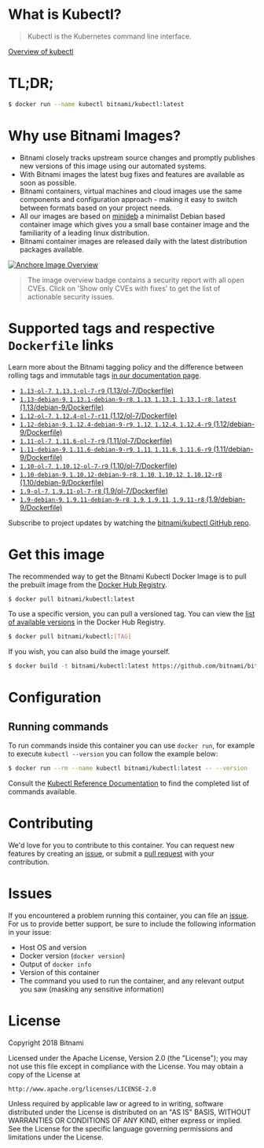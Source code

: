
# What is Kubectl?

> Kubectl is the Kubernetes command line interface.

[Overview of kubectl](https://kubernetes.io/docs/reference/kubectl/overview/)

# TL;DR;

```bash
$ docker run --name kubectl bitnami/kubectl:latest
```

# Why use Bitnami Images?

* Bitnami closely tracks upstream source changes and promptly publishes new versions of this image using our automated systems.
* With Bitnami images the latest bug fixes and features are available as soon as possible.
* Bitnami containers, virtual machines and cloud images use the same components and configuration approach - making it easy to switch between formats based on your project needs.
* All our images are based on [minideb](https://github.com/bitnami/minideb) a minimalist Debian based container image which gives you a small base container image and the familiarity of a leading linux distribution.
* Bitnami container images are released daily with the latest distribution packages available.

[![Anchore Image Overview](https://anchore.io/service/badges/image/d78d91421e4ccd244f2d91414ea8261cca8468562ae55ab5d184a3739a3cebc5)](https://anchore.io/image/dockerhub/bitnami%2Fkubectl%3Alatest#security)

> The image overview badge contains a security report with all open CVEs. Click on 'Show only CVEs with fixes' to get the list of actionable security issues.

# Supported tags and respective `Dockerfile` links

Learn more about the Bitnami tagging policy and the difference between rolling tags and immutable tags [in our documentation page](https://docs.bitnami.com/containers/how-to/understand-rolling-tags-containers/).


* [`1.13-ol-7`, `1.13.1-ol-7-r9` (1.13/ol-7/Dockerfile)](https://github.com/bitnami/bitnami-docker-kubectl/blob/1.13.1-ol-7-r9/1.13/ol-7/Dockerfile)
* [`1.13-debian-9`, `1.13.1-debian-9-r8`, `1.13`, `1.13.1`, `1.13.1-r8`, `latest` (1.13/debian-9/Dockerfile)](https://github.com/bitnami/bitnami-docker-kubectl/blob/1.13.1-debian-9-r8/1.13/debian-9/Dockerfile)
* [`1.12-ol-7`, `1.12.4-ol-7-r11` (1.12/ol-7/Dockerfile)](https://github.com/bitnami/bitnami-docker-kubectl/blob/1.12.4-ol-7-r11/1.12/ol-7/Dockerfile)
* [`1.12-debian-9`, `1.12.4-debian-9-r9`, `1.12`, `1.12.4`, `1.12.4-r9` (1.12/debian-9/Dockerfile)](https://github.com/bitnami/bitnami-docker-kubectl/blob/1.12.4-debian-9-r9/1.12/debian-9/Dockerfile)
* [`1.11-ol-7`, `1.11.6-ol-7-r9` (1.11/ol-7/Dockerfile)](https://github.com/bitnami/bitnami-docker-kubectl/blob/1.11.6-ol-7-r9/1.11/ol-7/Dockerfile)
* [`1.11-debian-9`, `1.11.6-debian-9-r9`, `1.11`, `1.11.6`, `1.11.6-r9` (1.11/debian-9/Dockerfile)](https://github.com/bitnami/bitnami-docker-kubectl/blob/1.11.6-debian-9-r9/1.11/debian-9/Dockerfile)
* [`1.10-ol-7`, `1.10.12-ol-7-r9` (1.10/ol-7/Dockerfile)](https://github.com/bitnami/bitnami-docker-kubectl/blob/1.10.12-ol-7-r9/1.10/ol-7/Dockerfile)
* [`1.10-debian-9`, `1.10.12-debian-9-r8`, `1.10`, `1.10.12`, `1.10.12-r8` (1.10/debian-9/Dockerfile)](https://github.com/bitnami/bitnami-docker-kubectl/blob/1.10.12-debian-9-r8/1.10/debian-9/Dockerfile)
* [`1.9-ol-7`, `1.9.11-ol-7-r8` (1.9/ol-7/Dockerfile)](https://github.com/bitnami/bitnami-docker-kubectl/blob/1.9.11-ol-7-r8/1.9/ol-7/Dockerfile)
* [`1.9-debian-9`, `1.9.11-debian-9-r8`, `1.9`, `1.9.11`, `1.9.11-r8` (1.9/debian-9/Dockerfile)](https://github.com/bitnami/bitnami-docker-kubectl/blob/1.9.11-debian-9-r8/1.9/debian-9/Dockerfile)

Subscribe to project updates by watching the [bitnami/kubectl GitHub repo](https://github.com/bitnami/bitnami-docker-kubectl).

# Get this image

The recommended way to get the Bitnami Kubectl Docker Image is to pull the prebuilt image from the [Docker Hub Registry](https://hub.docker.com/r/bitnami/kubectl).

```bash
$ docker pull bitnami/kubectl:latest
```

To use a specific version, you can pull a versioned tag. You can view the [list of available versions](https://hub.docker.com/r/bitnami/kubectl/tags/) in the Docker Hub Registry.

```bash
$ docker pull bitnami/kubectl:[TAG]
```

If you wish, you can also build the image yourself.

```bash
$ docker build -t bitnami/kubectl:latest https://github.com/bitnami/bitnami-docker-kubectl.git
```

# Configuration

## Running commands

To run commands inside this container you can use `docker run`, for example to execute `kubectl --version` you can follow the example below:

```bash
$ docker run --rm --name kubectl bitnami/kubectl:latest -- --version
```

Consult the [Kubectl Reference Documentation](https://kubernetes.io/docs/reference/generated/kubectl/kubectl-commands) to find the completed list of commands available.

# Contributing

We'd love for you to contribute to this container. You can request new features by creating an [issue](https://github.com/bitnami/bitnami-docker-kubectl/issues), or submit a [pull request](https://github.com/bitnami/bitnami-docker-kubectl/pulls) with your contribution.

# Issues

If you encountered a problem running this container, you can file an [issue](https://github.com/bitnami/bitnami-docker-kubectl/issues). For us to provide better support, be sure to include the following information in your issue:

- Host OS and version
- Docker version (`docker version`)
- Output of `docker info`
- Version of this container
- The command you used to run the container, and any relevant output you saw (masking any sensitive information)

# License

Copyright 2018 Bitnami

Licensed under the Apache License, Version 2.0 (the "License");
you may not use this file except in compliance with the License.
You may obtain a copy of the License at

    http://www.apache.org/licenses/LICENSE-2.0

Unless required by applicable law or agreed to in writing, software
distributed under the License is distributed on an "AS IS" BASIS,
WITHOUT WARRANTIES OR CONDITIONS OF ANY KIND, either express or implied.
See the License for the specific language governing permissions and
limitations under the License.
